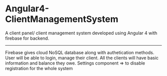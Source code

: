 # Angular4-ClientManagementSystem
A client panel/ client management system developed using Angular 4 with firebase for backend.
<hr>
Firebase gives cloud NoSQL database along with authetication methods. User will be able to login, manage their client. All the clients will have basic information and balance they owe.  
Settings component => to disable registration for the whole system
